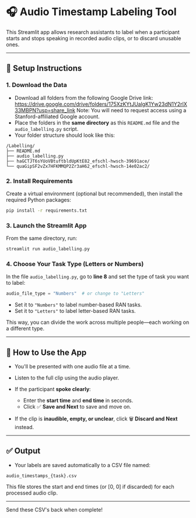 # 🎧 Audio Timestamp Labeling Tool

This Streamlit app allows research assistants to label when a participant starts and stops speaking in recorded audio clips, or to discard unusable ones.

---

## 📁 Setup Instructions

### 1. **Download the Data**

* Download all folders from the following Google Drive link:
https://drive.google.com/drive/folders/175XzKYtJUalgK1Yw23dN1Y2rlX33MBPN?usp=share_link
Note: You will need to request access using a Stanford-affiliated Google account.
* Place the folders in the **same directory** as this `README.md` file and the `audio_labelling.py` script.
* Your folder structure should look like this:

```
/Labelling/
├── README.md
├── audio_labelling.py
├── haGCTJT6sYUoVBtuftbldUpKtE82_efschl-hwsch-39691ace/
└── quaGipSF2vZx7HFKMMQP2Zr3aH62_efschl-hwsch-14e02ac2/
```

### 2. **Install Requirements**

Create a virtual environment (optional but recommended), then install the required Python packages:

```bash
pip install -r requirements.txt
```

### 3. **Launch the Streamlit App**

From the same directory, run:

```bash
streamlit run audio_labelling.py
```

### 4. **Choose Your Task Type (Letters or Numbers)**

In the file `audio_labelling.py`, go to **line 8** and set the type of task you want to label:

```python
audio_file_type = "Numbers"  # or change to "Letters"
```

* Set it to `"Numbers"` to label number-based RAN tasks.
* Set it to `"Letters"` to label letter-based RAN tasks.

This way, you can divide the work across multiple people—each working on a different type.

---

## 🧐 How to Use the App

* You'll be presented with one audio file at a time.
* Listen to the full clip using the audio player.
* If the participant **spoke clearly**:

  * Enter the **start time** and **end time** in seconds.
  * Click ✅ **Save and Next** to save and move on.
* If the clip is **inaudible, empty, or unclear**, click 🗑️ **Discard and Next** instead.

---

## ✅ Output

* Your labels are saved automatically to a CSV file named:

```
audio_timestamps_{task}.csv
```

This file stores the start and end times (or \[0, 0] if discarded) for each processed audio clip.

---

Send these CSV's back when complete!
